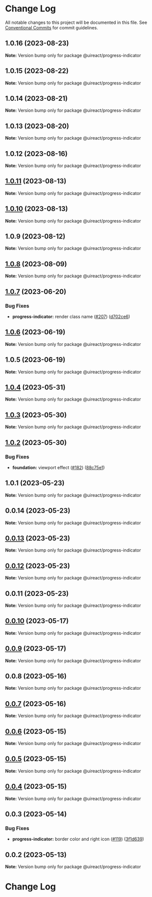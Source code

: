 # Change Log

All notable changes to this project will be documented in this file.
See [Conventional Commits](https://conventionalcommits.org) for commit guidelines.

## 1.0.16 (2023-08-23)

**Note:** Version bump only for package @uireact/progress-indicator





## 1.0.15 (2023-08-22)

**Note:** Version bump only for package @uireact/progress-indicator





## 1.0.14 (2023-08-21)

**Note:** Version bump only for package @uireact/progress-indicator





## 1.0.13 (2023-08-20)

**Note:** Version bump only for package @uireact/progress-indicator





## 1.0.12 (2023-08-16)

**Note:** Version bump only for package @uireact/progress-indicator





## [1.0.11](https://github.com/inavac182/ui-react/compare/@uireact/progress-indicator@1.0.10...@uireact/progress-indicator@1.0.11) (2023-08-13)

**Note:** Version bump only for package @uireact/progress-indicator





## [1.0.10](https://github.com/inavac182/ui-react/compare/@uireact/progress-indicator@1.0.9...@uireact/progress-indicator@1.0.10) (2023-08-13)

**Note:** Version bump only for package @uireact/progress-indicator





## 1.0.9 (2023-08-12)

**Note:** Version bump only for package @uireact/progress-indicator





## [1.0.8](https://github.com/inavac182/ui-react/compare/@uireact/progress-indicator@1.0.7...@uireact/progress-indicator@1.0.8) (2023-08-09)

**Note:** Version bump only for package @uireact/progress-indicator





## [1.0.7](https://github.com/inavac182/ui-react/compare/@uireact/progress-indicator@1.0.6...@uireact/progress-indicator@1.0.7) (2023-06-20)


### Bug Fixes

* **progress-indicator:** render class name ([#207](https://github.com/inavac182/ui-react/issues/207)) ([d702ce6](https://github.com/inavac182/ui-react/commit/d702ce675767da9e6e2ef7c2b47d41ac979aba0d))





## [1.0.6](https://github.com/inavac182/ui-react/compare/@uireact/progress-indicator@1.0.5...@uireact/progress-indicator@1.0.6) (2023-06-19)

**Note:** Version bump only for package @uireact/progress-indicator





## 1.0.5 (2023-06-19)

**Note:** Version bump only for package @uireact/progress-indicator





## [1.0.4](https://github.com/inavac182/ui-react/compare/@uireact/progress-indicator@1.0.3...@uireact/progress-indicator@1.0.4) (2023-05-31)

**Note:** Version bump only for package @uireact/progress-indicator





## [1.0.3](https://github.com/inavac182/ui-react/compare/@uireact/progress-indicator@1.0.2...@uireact/progress-indicator@1.0.3) (2023-05-30)

**Note:** Version bump only for package @uireact/progress-indicator





## [1.0.2](https://github.com/inavac182/ui-react/compare/@uireact/progress-indicator@1.0.1...@uireact/progress-indicator@1.0.2) (2023-05-30)


### Bug Fixes

* **foundation:** viewport effect ([#182](https://github.com/inavac182/ui-react/issues/182)) ([88c75e1](https://github.com/inavac182/ui-react/commit/88c75e16a532d613017bafc53d208a9fd3a2c836))





## 1.0.1 (2023-05-23)

**Note:** Version bump only for package @uireact/progress-indicator





## 0.0.14 (2023-05-23)

**Note:** Version bump only for package @uireact/progress-indicator





## [0.0.13](https://github.com/inavac182/ui-react/compare/@uireact/progress-indicator@0.0.12...@uireact/progress-indicator@0.0.13) (2023-05-23)

**Note:** Version bump only for package @uireact/progress-indicator





## [0.0.12](https://github.com/inavac182/ui-react/compare/@uireact/progress-indicator@0.0.11...@uireact/progress-indicator@0.0.12) (2023-05-23)

**Note:** Version bump only for package @uireact/progress-indicator





## 0.0.11 (2023-05-23)

**Note:** Version bump only for package @uireact/progress-indicator





## [0.0.10](https://github.com/inavac182/ui-react/compare/@uireact/progress-indicator@0.0.9...@uireact/progress-indicator@0.0.10) (2023-05-17)

**Note:** Version bump only for package @uireact/progress-indicator





## [0.0.9](https://github.com/inavac182/ui-react/compare/@uireact/progress-indicator@0.0.8...@uireact/progress-indicator@0.0.9) (2023-05-17)

**Note:** Version bump only for package @uireact/progress-indicator





## 0.0.8 (2023-05-16)

**Note:** Version bump only for package @uireact/progress-indicator





## [0.0.7](https://github.com/inavac182/ui-react/compare/@uireact/progress-indicator@0.0.6...@uireact/progress-indicator@0.0.7) (2023-05-16)

**Note:** Version bump only for package @uireact/progress-indicator





## [0.0.6](https://github.com/inavac182/ui-react/compare/@uireact/progress-indicator@0.0.5...@uireact/progress-indicator@0.0.6) (2023-05-15)

**Note:** Version bump only for package @uireact/progress-indicator





## [0.0.5](https://github.com/inavac182/ui-react/compare/@uireact/progress-indicator@0.0.4...@uireact/progress-indicator@0.0.5) (2023-05-15)

**Note:** Version bump only for package @uireact/progress-indicator





## [0.0.4](https://github.com/inavac182/ui-react/compare/@uireact/progress-indicator@0.0.3...@uireact/progress-indicator@0.0.4) (2023-05-15)

**Note:** Version bump only for package @uireact/progress-indicator





## 0.0.3 (2023-05-14)


### Bug Fixes

* **progress-indicator:** border color and right icon ([#119](https://github.com/inavac182/ui-react/issues/119)) ([3f1d639](https://github.com/inavac182/ui-react/commit/3f1d639dd357fddb7c120cb98a5369ee5220a8d8))





## 0.0.2 (2023-05-13)

**Note:** Version bump only for package @uireact/progress-indicator





# Change Log
